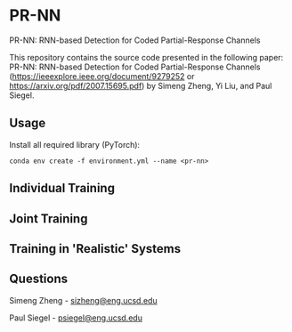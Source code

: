 # PR-NN
PR-NN: RNN-based Detection for Coded Partial-Response Channels

This repository contains the source code presented in the following paper: PR-NN: RNN-based Detection for Coded Partial-Response Channels (https://ieeexplore.ieee.org/document/9279252 or https://arxiv.org/pdf/2007.15695.pdf) by Simeng Zheng, Yi Liu, and Paul Siegel.

## Usage
Install all required library (PyTorch):

```
conda env create -f environment.yml --name <pr-nn>
```

## Individual Training

## Joint Training

## Training in 'Realistic' Systems

## Questions
Simeng Zheng - sizheng@eng.ucsd.edu

Paul Siegel - psiegel@eng.ucsd.edu
